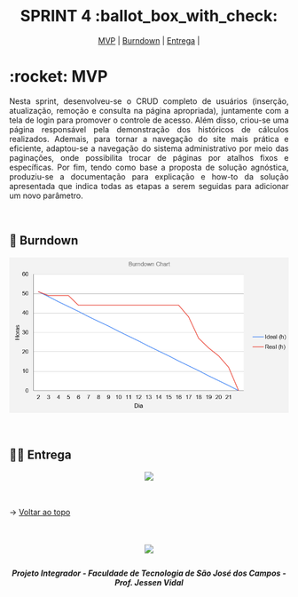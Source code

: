 
<br id="topo">
 
<h1 align="center"> SPRINT 4 :ballot_box_with_check: </h1>

<p align="center">
    <a href="#mvp">MVP</a> | 
    <a href="#burndown">Burndown</a> | 
    <a href="#entrega">Entrega</a> | 
</p>
<span id="mvp">
 
<h1> :rocket: MVP </h1>
<p align="justify">Nesta sprint, desenvolveu-se o CRUD completo de usuários (inserção, atualização, remoção e consulta na página apropriada), juntamente com a tela de login para promover o controle de acesso. Além disso, criou-se uma página responsável pela demonstração dos históricos de cálculos realizados. Ademais, para tornar a navegação do site mais prática e eficiente, adaptou-se a navegação do sistema administrativo por meio das paginações, onde possibilita trocar de páginas por atalhos fixos e específicas. Por fim, tendo como base a proposta de solução agnóstica, produziu-se a documentação para explicação e how-to da solução apresentada que indica todas as etapas a serem seguidas para adicionar um novo parâmetro.
</p>
  
  
<br>
  
<span id="burndown">
 
## :pushpin: Burndown
<p align="center"> <img src = "../imagens/burndown4.png"></p>
<br>

  
 <span id="entrega">
 
## 👩‍💻 Entrega
<p align="center"> <img src = "../imagens/sprint_4.gif"></p>
<br>
   
  → [Voltar ao topo](#topo)
<h1 align="center"> <img src = "https://fatecsjc-prd.azurewebsites.net/images/logo/fatecsjc_400x192.png" height="70"  align="auto">
<h5 align="center"> Projeto Integrador - Faculdade de Tecnologia de São José dos Campos - Prof. Jessen Vidal </h5>
